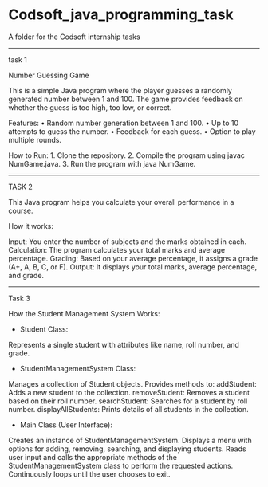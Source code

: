 # Codsoft_java_programming_task

A folder for the Codsoft internship tasks
******************************************************************************************************

task 1

Number Guessing Game

This is a simple Java program where the player guesses a randomly generated number between 1 and 100. The game provides feedback on whether the guess is too high, too low, or correct.

Features:
	•	Random number generation between 1 and 100.
	•	Up to 10 attempts to guess the number.
	•	Feedback for each guess.
	•	Option to play multiple rounds.

How to Run:
	1.	Clone the repository.
	2.	Compile the program using javac NumGame.java.
	3.	Run the program with java NumGame.
 
 *************************************************************************************************

TASK 2 


This Java program helps you calculate your overall performance in a course.

How it works:

Input: You enter the number of subjects and the marks obtained in each.
Calculation: The program calculates your total marks and average percentage.
Grading: Based on your average percentage, it assigns a grade (A+, A, B, C, or F).
Output: It displays your total marks, average percentage, and grade.

******************************************************************************************************


Task 3

How the Student Management System Works:

* Student Class:

Represents a single student with attributes like name, roll number, and grade.

* StudentManagementSystem Class:

Manages a collection of Student objects.
Provides methods to:
addStudent: Adds a new student to the collection.
removeStudent: Removes a student based on their roll number.
searchStudent: Searches for a student by roll number.
displayAllStudents: Prints details of all students in the collection.

*  Main Class (User Interface):

Creates an instance of StudentManagementSystem.
Displays a menu with options for adding, removing, searching, and displaying students.
Reads user input and calls the appropriate methods of the StudentManagementSystem class to perform the requested actions.
Continuously loops until the user chooses to exit.
